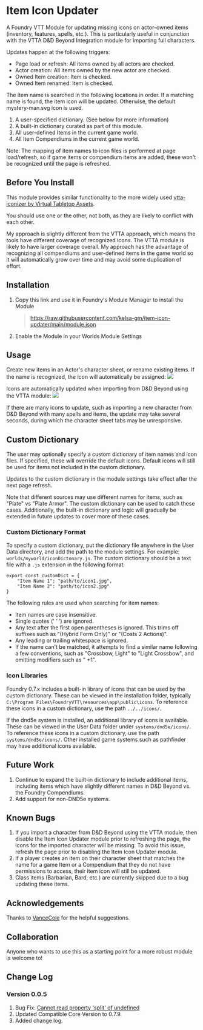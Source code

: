 # Item Icon Updater
A Foundry VTT Module for updating missing icons on actor-owned items (inventory, features, spells, etc.). 
This is particularly useful in conjunction with the VTTA D&D Beyond Integration module for importing full characters.

Updates happen at the following triggers:
* Page load or refresh: All items owned by all actors are checked.
* Actor creation: All items owned by the new actor are checked.
* Owned Item creation: Item is checked.
* Owned Item renamed: Item is checked.

The item name is searched in the following locations in order. If a matching name is found, the item icon will be updated. Otherwise, the default mystery-man.svg icon is used.
1. A user-specified dictionary. (See below for more information)
1. A built-in dictionary curated as part of this module.
1. All user-defined Items in the current game world.
1. All Item Compendiums in the current game world. 

Note: The mapping of item names to icon files is performed at page load/refresh, so if game items or compendium items are added, these won't be recognized until the page is refreshed.

## Before You Install

This module provides similar functionality to the more widely used [vtta-iconizer by Virtual Tabletop Assets](https://www.vttassets.com/assets/vtta-iconizer).

You should use one or the other, not both, as they are likely to conflict with each other.

My approach is slightly different from the VTTA approach, which means the tools have different coverage of recognized icons. The VTTA module is likely to have larger coverage overall. My approach has the advantage of recognizing all compendiums and user-defined items in the game world so it will automatically grow over time and may avoid some duplication of effort.

## Installation
1. Copy this link and use it in Foundry's Module Manager to install the Module

    > https://raw.githubusercontent.com/kelsa-gm/item-icon-updater/main/module.json
    
2. Enable the Module in your Worlds Module Settings

## Usage
Create new items in an Actor's character sheet, or rename existing items. If the name is recognized, the icon will automatically be assigned:
![](new_actor.gif)

Icons are automatically updated when importing from D&D Beyond using the VTTA module:
![](beyond.gif)

If there are many icons to update, such as importing a new character from D&D Beyond with many spells and items, the update may take several seconds, during which the character sheet tabs may be unresponsive.

## Custom Dictionary
The user may optionally specify a custom dictionary of item names and icon files. If specified, these will override the default icons. Default icons will still be used for items not included in the custom dictionary. 

Updates to the custom dictionary in the module settings take effect after the next page refresh. 

Note that different sources may use different names for items, such as "Plate" vs "Plate Armor". The custom dictionary can be used to catch these cases. Additionally, the built-in dictionary and logic will gradually be extended in future updates to cover more of these cases.

### Custom Dictionary Format
To specify a custom dictionary, put the dictionary file anywhere in the User Data directory, and add the path to the module settings. For example: `worlds/myworld/iconDictonary.js`.  The custom dictionary should be a text file with a `.js` extension in the following format:

```
export const customDict = {
    "Item Name 1": "path/to/icon1.jpg", 
    "Item Name 2": "path/to/icon2.jpg"
}
```

The following rules are used when searching for item names:
* Item names are case insensitive. 
* Single quotes (' ‘ ’) are ignored.
* Any text after the first open parentheses is ignored. This trims off suffixes such as "(Hybrid Form Only)" or "(Costs 2 Actions)".
* Any leading or trailing whitespace is ignored.
* If the name can't be matched, it attempts to find a similar name following a few conventions, such as "Crossbow, Light" to "Light Crossbow", and omitting modifiers such as " +1".

### Icon Libraries
Foundry 0.7.x includes a built-in library of icons that can be used by the custom dictionary. These can be viewed in the installation folder, typically `C:\Program Files\FoundryVTT\resources\app\public\icons`. To reference these icons in a custom dictionary, use the path `../../icons/`.

If the dnd5e system is installed, an additional library of icons is available. These can be viewed in the User Data folder under `systems/dnd5e/icons/`. To reference these icons in a custom dictionary, use the path `systems/dnd5e/icons/`. Other installed game systems such as pathfinder may have additional icons available.

## Future Work
1. Continue to expand the built-in dictionary to include additional items, including items which have slightly different names in D&D Beyond vs. the Foundry Compendiums.
1. Add support for non-DND5e systems.

## Known Bugs
1. If you import a character from D&D Beyond using the VTTA module, then disable the Item Icon Updater module prior to refreshing the page, the icons for the imported character will be missing. To avoid this issue, refresh the page prior to disabling the Item Icon Updater module.
1. If a player creates an item on their character sheet that matches the name for a game Item or a Compendium that they do not have permissions to access, their item icon will still be updated. 
1. Class items (Barbarian, Bard, etc.) are currently skipped due to a bug updating these items.

## Acknowledgements
Thanks to [VanceCole](https://github.com/VanceCole) for the helpful suggestions.


## Collaboration
Anyone who wants to use this as a starting point for a more robust module is welcome to!

## Change Log
### Version 0.0.5
1. Bug Fix: [Cannot read property 'split' of undefined](https://github.com/kelsa-gm/item-icon-updater/issues/5)
1. Updated Compatible Core Version to 0.7.9.
1. Added change log.

